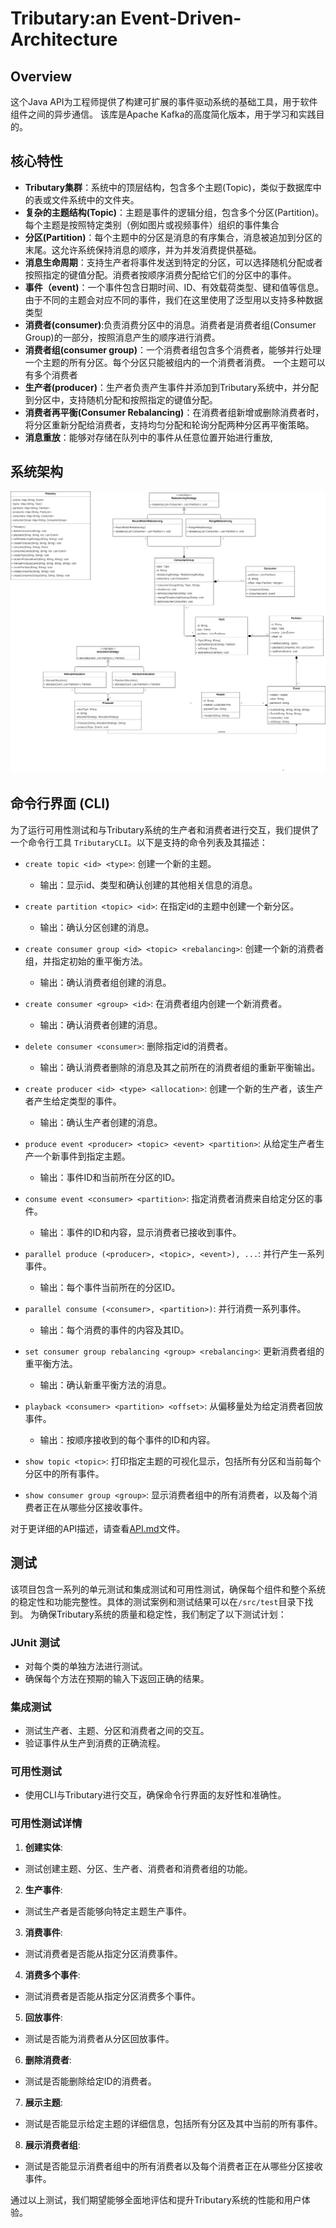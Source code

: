 # Tributary:an Event-Driven-Architecture

## Overview

这个Java API为工程师提供了构建可扩展的事件驱动系统的基础工具，用于软件组件之间的异步通信。
该库是Apache Kafka的高度简化版本，用于学习和实践目的。

## 核心特性

- **Tributary集群**：系统中的顶层结构，包含多个主题(Topic)，类似于数据库中的表或文件系统中的文件夹。
- **复杂的主题结构(Topic)**：主题是事件的逻辑分组，包含多个分区(Partition)。每个主题是按照特定类别（例如图片或视频事件）组织的事件集合
- **分区(Partition)**：每个主题中的分区是消息的有序集合，消息被追加到分区的末尾。这允许系统保持消息的顺序，并为并发消费提供基础。
- **消息生命周期**：支持生产者将事件发送到特定的分区，可以选择随机分配或者按照指定的键值分配。消费者按顺序消费分配给它们的分区中的事件。
- **事件（event)**：一个事件包含日期时间、ID、有效载荷类型、键和值等信息。由于不同的主题会对应不同的事件，我们在这里使用了泛型用以支持多种数据类型
- **消费者(consumer)**:负责消费分区中的消息。消费者是消费者组(Consumer Group)的一部分，按照消息产生的顺序进行消费。
- **消费者组(consumer group)**：一个消费者组包含多个消费者，能够并行处理一个主题的所有分区。每个分区只能被组内的一个消费者消费。 一个主题可以有多个消费者
- **生产者(producer)**：生产者负责产生事件并添加到Tributary系统中，并分配到分区中，支持随机分配和按照指定的键值分配。
- **消费者再平衡(Consumer Rebalancing)**：在消费者组新增或删除消费者时，将分区重新分配给消费者，支持均匀分配和轮询分配两种分区再平衡策略。
- **消息重放**：能够对存储在队列中的事件从任意位置开始进行重放,

## 系统架构
![系统架构](UML.png)

## 命令行界面 (CLI)
为了运行可用性测试和与Tributary系统的生产者和消费者进行交互，我们提供了一个命令行工具 `TributaryCLI`。以下是支持的命令列表及其描述：
- `create topic <id> <type>`: 创建一个新的主题。
    - 输出：显示id、类型和确认创建的其他相关信息的消息。

- `create partition <topic> <id>`: 在指定id的主题中创建一个新分区。
    - 输出：确认分区创建的消息。

- `create consumer group <id> <topic> <rebalancing>`: 创建一个新的消费者组，并指定初始的重平衡方法。
    - 输出：确认消费者组创建的消息。

- `create consumer <group> <id>`: 在消费者组内创建一个新消费者。
    - 输出：确认消费者创建的消息。

- `delete consumer <consumer>`: 删除指定id的消费者。
    - 输出：确认消费者删除的消息及其之前所在的消费者组的重新平衡输出。

- `create producer <id> <type> <allocation>`: 创建一个新的生产者，该生产者产生给定类型的事件。
    - 输出：确认生产者创建的消息。

- `produce event <producer> <topic> <event> <partition>`: 从给定生产者生产一个新事件到指定主题。
    - 输出：事件ID和当前所在分区的ID。

- `consume event <consumer> <partition>`: 指定消费者消费来自给定分区的事件。
    - 输出：事件的ID和内容，显示消费者已接收到事件。

- `parallel produce (<producer>, <topic>, <event>), ...`: 并行产生一系列事件。
    - 输出：每个事件当前所在的分区ID。

- `parallel consume (<consumer>, <partition>)`: 并行消费一系列事件。
    - 输出：每个消费的事件的内容及其ID。

- `set consumer group rebalancing <group> <rebalancing>`: 更新消费者组的重平衡方法。
    - 输出：确认新重平衡方法的消息。

- `playback <consumer> <partition> <offset>`: 从偏移量处为给定消费者回放事件。
    - 输出：按顺序接收到的每个事件的ID和内容。
- `show topic <topic>`: 打印指定主题的可视化显示，包括所有分区和当前每个分区中的所有事件。

- `show consumer group <group>`: 显示消费者组中的所有消费者，以及每个消费者正在从哪些分区接收事件。

对于更详细的API描述，请查看[API.md](API.md)文件。

## 测试

该项目包含一系列的单元测试和集成测试和可用性测试，确保每个组件和整个系统的稳定性和功能完整性。具体的测试案例和测试结果可以在`/src/test`目录下找到。
为确保Tributary系统的质量和稳定性，我们制定了以下测试计划：

### JUnit 测试

- 对每个类的单独方法进行测试。
- 确保每个方法在预期的输入下返回正确的结果。

### 集成测试

- 测试生产者、主题、分区和消费者之间的交互。
- 验证事件从生产到消费的正确流程。

### 可用性测试

- 使用CLI与Tributary进行交互，确保命令行界面的友好性和准确性。

### 可用性测试详情

1. **创建实体**:
  - 测试创建主题、分区、生产者、消费者和消费者组的功能。

2. **生产事件**:
  - 测试生产者是否能够向特定主题生产事件。

3. **消费事件**:
  - 测试消费者是否能从指定分区消费事件。

4. **消费多个事件**:
  - 测试消费者是否能从指定分区消费多个事件。

5. **回放事件**:
  - 测试是否能为消费者从分区回放事件。

6. **删除消费者**:
  - 测试是否能删除给定ID的消费者。

7. **展示主题**:
  - 测试是否能显示给定主题的详细信息，包括所有分区及其中当前的所有事件。

8. **展示消费者组**:
  - 测试是否能显示消费者组中的所有消费者以及每个消费者正在从哪些分区接收事件。

通过以上测试，我们期望能够全面地评估和提升Tributary系统的性能和用户体验。
